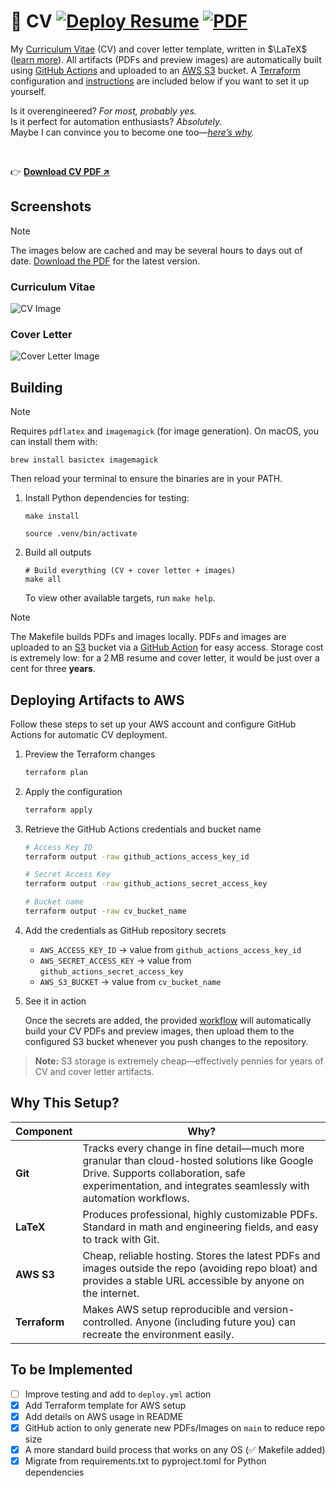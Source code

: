 # 📄 CV [![Deploy Resume](https://github.com/da-luce/cv/actions/workflows/deploy.yml/badge.svg)](https://github.com/da-luce/cv/actions/workflows/deploy.yml) [![PDF](https://img.shields.io/badge/PDF-blue?style=flat)](https://dalton-cv-artifacts.s3.us-east-1.amazonaws.com/pdfs/dalton_luce_cv.pdf)

My [Curriculum Vitae](https://en.wikipedia.org/wiki/Curriculum_vitae) (CV) and cover letter template, written in $\LaTeX$ ([learn more](https://www.latex-project.org/)). All artifacts (PDFs and preview images) are automatically built using [GitHub Actions](https://github.com/features/actions) and uploaded to an [AWS S3](https://aws.amazon.com/s3/) bucket. A [Terraform](https://developer.hashicorp.com/terraform) configuration and [instructions](#deploying-artifacts-to-aws) are included below if you want to set it up yourself.

Is it overengineered? _For most, probably yes._ <br>
Is it perfect for automation enthusiasts? _Absolutely._ <br>
Maybe I can convince you to become one too—_[here’s why](#why-this-setup)._

<br>

👉 **[Download CV PDF ↗](https://dalton-cv-artifacts.s3.us-east-1.amazonaws.com/pdfs/dalton_luce_cv.pdf)**

## Screenshots

> [!NOTE]
> The images below are cached and may be several hours to days out of date. [Download the PDF](https://dalton-cv-artifacts.s3.us-east-1.amazonaws.com/pdfs/dalton_luce_cv.pdf) for the latest version.

### Curriculum Vitae

![CV Image](https://dalton-cv-artifacts.s3.us-east-1.amazonaws.com/images/cv.png)

### Cover Letter

![Cover Letter Image](https://dalton-cv-artifacts.s3.us-east-1.amazonaws.com/images/cover_letter.png)

## Building

> [!NOTE]
> Requires `pdflatex` and `imagemagick` (for image generation). On macOS, you can install them with:
>
> ```shell
> brew install basictex imagemagick
> ```
>
> Then reload your terminal to ensure the binaries are in your PATH.

1. Install Python dependencies for testing:

    ```shell
    make install
    ```

    ```shell
    source .venv/bin/activate
    ````

2. Build all outputs

    ```shell
    # Build everything (CV + cover letter + images)
    make all
    ```

    To view other available targets, run `make help`.

> [!NOTE]
> The Makefile builds PDFs and images locally. PDFs and images are uploaded to an [S3](https://aws.amazon.com/s3/) bucket via a [GitHub Action](./.github/workflows/deploy.yml) for easy access.  Storage cost is extremely low: for a 2 MB resume and cover letter, it would be just over a cent for three **years**.

## Deploying Artifacts to AWS

Follow these steps to set up your AWS account and configure GitHub Actions for automatic CV deployment.

1. Preview the Terraform changes

    ```bash
    terraform plan
    ```

2. Apply the configuration

    ```bash
    terraform apply
    ```

3. Retrieve the GitHub Actions credentials and bucket name

    ```bash
    # Access Key ID
    terraform output -raw github_actions_access_key_id

    # Secret Access Key
    terraform output -raw github_actions_secret_access_key

    # Bucket name
    terraform output -raw cv_bucket_name
    ```

4. Add the credentials as GitHub repository secrets

   * `AWS_ACCESS_KEY_ID` → value from `github_actions_access_key_id`
   * `AWS_SECRET_ACCESS_KEY` → value from `github_actions_secret_access_key`
   * `AWS_S3_BUCKET` → value from `cv_bucket_name`

5. See it in action

   Once the secrets are added, the provided [workflow](./.github/workflows/deploy.yml) will automatically build your CV PDFs and preview images, then upload them to the configured S3 bucket whenever you push changes to the repository.

> **Note:** S3 storage is extremely cheap—effectively pennies for years of CV and cover letter artifacts.

## Why This Setup?

| Component     | Why?                                                                                                                                                                                                    |
| ------------- | ------------------------------------------------------------------------------------------------------------------------------------------------------------------------------------------------------- |
| **Git**       | Tracks every change in fine detail—much more granular than cloud-hosted solutions like Google Drive. Supports collaboration, safe experimentation, and integrates seamlessly with automation workflows. |
| **LaTeX**     | Produces professional, highly customizable PDFs. Standard in math and engineering fields, and easy to track with Git.                                                                                   |
| **AWS S3**    | Cheap, reliable hosting. Stores the latest PDFs and images outside the repo (avoiding repo bloat) and provides a stable URL accessible by anyone on the internet.                                       |
| **Terraform** | Makes AWS setup reproducible and version-controlled. Anyone (including future you) can recreate the environment easily.                                                                                 |

## To be Implemented

* [ ] Improve testing and add to `deploy.yml` action
* [x] Add Terraform template for AWS setup
* [x] Add details on AWS usage in README
* [x] GitHub action to only generate new PDFs/Images on `main` to reduce repo size
* [x] A more standard build process that works on any OS (✅ Makefile added)
* [x] Migrate from requirements.txt to pyproject.toml for Python dependencies
